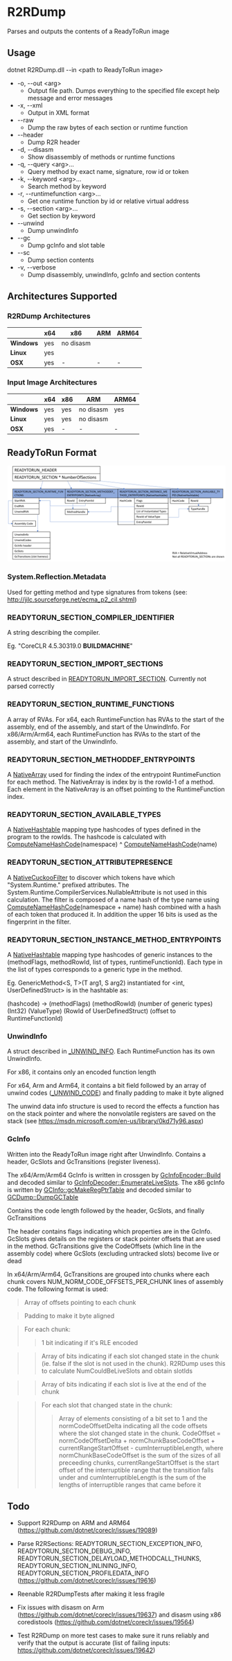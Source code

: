 # R2RDump

Parses and outputs the contents of a ReadyToRun image

## Usage

dotnet R2RDump.dll --in &lt;path to ReadyToRun image&gt;

* -o, --out &lt;arg&gt;
	- Output file path. Dumps everything to the specified file except help message and error messages
* -x, --xml
	- Output in XML format	
* --raw
	- Dump the raw bytes of each section or runtime function
* --header
	- Dump R2R header
* -d, --disasm
	- Show disassembly of methods or runtime functions
* -q, --query &lt;arg&gt;...
	- Query method by exact name, signature, row id or token
* -k, --keyword &lt;arg&gt;...
	- Search method by keyword
* -r, --runtimefunction &lt;arg&gt;...
	- Get one runtime function by id or relative virtual address
* -s, --section &lt;arg&gt;...
	- Get section by keyword
* --unwind
	- Dump unwindInfo
* --gc
	- Dump gcInfo and slot table
* --sc
	- Dump section contents
* -v, --verbose
	- Dump disassembly, unwindInfo, gcInfo and section contents

## Architectures Supported

### R2RDump Architectures

|             | x64 | x86       | ARM | ARM64 |
| ----------- | --- | --------- | --- | ----- |
| **Windows** | yes | no disasm |     |       |
| **Linux**   | yes |           |     |       |
| **OSX**     | yes | -         | -   | -     |

### Input Image Architectures

|             | x64 | x86 | ARM       | ARM64 |
| ----------- | --- | --- | --------- | ----- |
| **Windows** | yes | yes | no disasm | yes   |
| **Linux**   | yes | yes | no disasm |       |
| **OSX**     | yes | -   | -         | -     |    

## ReadyToRun Format

![R2RFormat](R2RFormat.png)

### System.Reflection.Metadata

Used for getting method and type signatures from tokens (see: http://jilc.sourceforge.net/ecma_p2_cil.shtml)

### READYTORUN_SECTION_COMPILER_IDENTIFIER

A string describing the compiler. 

Eg. "CoreCLR 4.5.30319.0 __BUILDMACHINE__"

### READYTORUN_SECTION_IMPORT_SECTIONS

A struct described in [READYTORUN_IMPORT_SECTION](../../inc/readytorun.h). Currently not parsed correctly

### READYTORUN_SECTION_RUNTIME_FUNCTIONS

A array of RVAs. For x64, each RuntimeFunction has RVAs to the start of the assembly, end of the assembly, and start of the UnwindInfo. For x86/Arm/Arm64, each RuntimeFunction has RVAs to the start of the assembly, and start of the UnwindInfo.

### READYTORUN_SECTION_METHODDEF_ENTRYPOINTS

A [NativeArray](NativeArray.cs) used for finding the index of the entrypoint RuntimeFunction for each method. The NativeArray is index by is the rowId-1 of a method. Each element in the NativeArray is an offset pointing to the RuntimeFunction index.

### READYTORUN_SECTION_AVAILABLE_TYPES

A [NativeHashtable](NativeHashtable.cs) mapping type hashcodes of types defined in the program to the rowIds. The hashcode is calculated with [ComputeNameHashCode](../../vm/typehashingalgorithms.h)(namespace) ^ [ComputeNameHashCode](../../vm/typehashingalgorithms.h)(name)

### READYTORUN_SECTION_ATTRIBUTEPRESENCE

A [NativeCuckooFilter](NativeHashtable.cs) to discover which tokens have which "System.Runtime." prefixed attributes. The System.Runtime.CompilerServices.NullableAttribute is not used in this calculation. The filter is composed of a name hash of the type name using [ComputeNameHashCode](../../vm/typehashingalgorithms.h)(namespace + name) hash combined with a hash of each token that produced it. In addition the upper 16 bits is used as the fingerprint in the filter. 

### READYTORUN_SECTION_INSTANCE_METHOD_ENTRYPOINTS

A [NativeHashtable](NativeHashtable.cs) mapping type hashcodes of generic instances to the (methodFlags, methodRowId, list of types, runtimeFunctionId). Each type in the list of types corresponds to a generic type in the method.

Eg. GenericMethod&lt;S, T&gt;(T arg1, S arg2) instantiated for &lt;int, UserDefinedStruct&gt; is in the hashtable as:

(hashcode) -> (methodFlags) (methodRowId) (number of generic types) (Int32) (ValueType) (RowId of UserDefinedStruct) (offset to RuntimeFunctionId)

### UnwindInfo

A struct described in [_UNWIND_INFO](../../inc/win64unwind.h). Each RuntimeFunction has its own UnwindInfo.

For x86, it contains only an encoded function length

For x64, Arm and Arm64, it contains a bit field followed by an array of unwind codes ([_UNWIND_CODE](../../inc/win64unwind.h)) and finally padding to make it byte aligned

The unwind data info structure is used to record the effects a function has on the stack pointer and where the nonvolatile registers are saved on the stack (see https://msdn.microsoft.com/en-us/library/0kd71y96.aspx)

### GcInfo

Written into the ReadyToRun image right after UnwindInfo. Contains a header, GcSlots and GcTransitions (register liveness).

The x64/Arm/Arm64 GcInfo is written in crossgen by [GcInfoEncoder::Build](../../gcinfo/gcinfoencoder.cpp) and decoded similar to [GcInfoDecoder::EnumerateLiveSlots](../../vm/gcinfodecoder.cpp). The x86 gcInfo is written by [GCInfo::gcMakeRegPtrTable](../../jit/gcencode.cpp) and decoded similar to [GCDump::DumpGCTable](../../gcdump/i386/gcdumpx86.cpp)

Contains the code length followed by the header, GcSlots, and finally GcTransitions

The header contains flags indicating which properties are in the GcInfo. GcSlots gives details on the registers or stack pointer offsets that are used in the method. GcTransitions give the CodeOffsets (which line in the assembly code) where GcSlots (excluding untracked slots) become live or dead

In x64/Arm/Arm64, GcTransitions are grouped into chunks where each chunk covers NUM_NORM_CODE_OFFSETS_PER_CHUNK lines of assembly code. The following format is used:
> Array of offsets pointing to each chunk

> Padding to make it byte aligned

> For each chunk:
>> 1 bit indicating if it's RLE encoded

>> Array of bits indicating if each slot changed state in the chunk (ie. false if the slot is not used in the chunk). R2RDump uses this to calculate NumCouldBeLiveSlots and obtain slotIds

>> Array of bits indicating if each slot is live at the end of the chunk

>> For each slot that changed state in the chunk:
>>> Array of elements consisting of a bit set to 1 and the normCodeOffsetDelta indicating all the code offsets where the slot changed state in the chunk. CodeOffset = normCodeOffsetDelta + normChunkBaseCodeOffset + currentRangeStartOffset - cumInterruptibleLength, where normChunkBaseCodeOffset is the sum of the sizes of all preceeding chunks, currentRangeStartOffset is the start offset of the interruptible range that the transition falls under and cumInterruptibleLength is the sum of the lengths of interruptible ranges that came before it

## Todo

* Support R2RDump on ARM and ARM64 (https://github.com/dotnet/coreclr/issues/19089)

* Parse R2RSections: READYTORUN_SECTION_EXCEPTION_INFO, READYTORUN_SECTION_DEBUG_INFO, READYTORUN_SECTION_DELAYLOAD_METHODCALL_THUNKS, READYTORUN_SECTION_INLINING_INFO, READYTORUN_SECTION_PROFILEDATA_INFO (https://github.com/dotnet/coreclr/issues/19616)

* Reenable R2RDumpTests after making it less fragile

* Fix issues with disasm on Arm (https://github.com/dotnet/coreclr/issues/19637) and disasm using x86 coredistools (https://github.com/dotnet/coreclr/issues/19564)

* Test R2RDump on more test cases to make sure it runs reliably and verify that the output is accurate (list of failing inputs: https://github.com/dotnet/coreclr/issues/19642)
